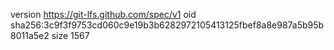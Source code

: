 version https://git-lfs.github.com/spec/v1
oid sha256:3c9f3f9753cd060c9e19b3b6282972105413125fbef8a8e987a5b95b8011a5e2
size 1567
